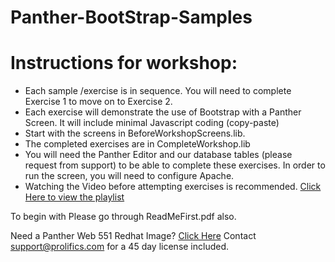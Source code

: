 # Panther-BootStrap-Samples
# Instructions for workshop:
* Each sample /exercise is in sequence. You will need to complete Exercise 1 to move on to Exercise 2. 
* Each exercise will demonstrate the  use of Bootstrap with  a Panther Screen. It will include minimal Javascript coding (copy-paste)
* Start with the screens in BeforeWorkshopScreens.lib.
* The completed exercises are in CompleteWorkshop.lib
* You will need the Panther Editor  and  our database tables  (please request from support) to be able to complete these exercises. In order to  run the screen, you will need to  configure Apache. 
* Watching the Video before  attempting  exercises is recommended.
 [Click Here to view the playlist](https://www.youtube.com/playlist?list=PLqs5lOxsEMieGw8XfyipFthG9ny_Z-l5t)
 
To begin with Please go through ReadMeFirst.pdf also.

Need a Panther Web 551 Redhat Image? [Click Here](https://hub.docker.com/r/prolificspanther)
Contact support@prolifics.com for a 45 day license included.
